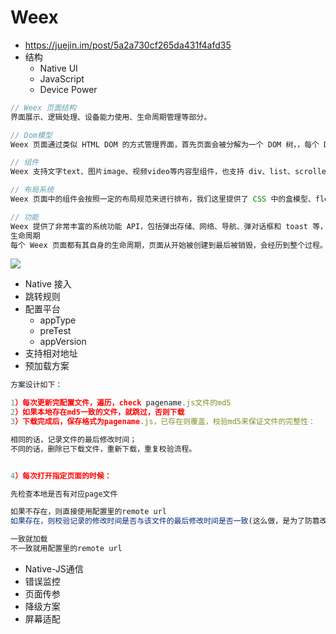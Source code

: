 # Weex

- https://juejin.im/post/5a2a730cf265da431f4afd35
- 结构
  - Native UI
  - JavaScript
  - Device Power

```js
// Weex 页面结构
界面展示、逻辑处理、设备能力使用、生命周期管理等部分。

// Dom模型
Weex 页面通过类似 HTML DOM 的方式管理界面，首先页面会被分解为一个 DOM 树，，每个 DOM 结点都代表了一个相对独立的 native 视图的单元。然后不同的视图单元之间通过树形结构组合在了一起，构成一个完整的页面。

// 组件
Weex 支持文字text、图片image、视频video等内容型组件，也支持 div、list、scroller 等容器型组件，还包括 slider、input、textarea、switch 等多种特殊的组件。Weex 的界面就是由这些组件以 DOM 树的方式构建出来的。

// 布局系统
Weex 页面中的组件会按照一定的布局规范来进行排布，我们这里提供了 CSS 中的盒模型、flexbox 和 绝对/相对/固定/吸附布局这三大块布局模型。

// 功能
Weex 提供了非常丰富的系统功能 API，包括弹出存储、网络、导航、弹对话框和 toast 等，开发者可以在 Weex 页面通过获取一个 native module 的方式引入并调用这些客户端功能 API。
生命周期
每个 Weex 页面都有其自身的生命周期，页面从开始被创建到最后被销毁，会经历到整个过程。这是通过对 Weex 页面的创建和销毁，在路由中通过 SDK 自行定义并实现的。
```  

![](https://user-gold-cdn.xitu.io/2017/12/8/16035d040cbe5288?imageView2/0/w/1280/h/960/format/webp/ignore-error/1)

- Native 接入
- 跳转规则
- 配置平台
  - appType
  - preTest
  - appVersion
- 支持相对地址
- 预加载方案

```js
方案设计如下：

1）每次更新完配置文件，遍历，check pagename.js文件的md5
2）如果本地存在md5一致的文件，就跳过，否则下载
3）下载完成后，保存格式为pagename.js，已存在则覆盖，校验md5来保证文件的完整性：

相同的话，记录文件的最后修改时间；
不同的话，删除已下载文件，重新下载，重复校验流程。


4）每次打开指定页面的时候：

先检查本地是否有对应page文件

如果不存在，则直接使用配置里的remote url
如果存在，则校验记录的修改时间是否与该文件的最后修改时间是否一致(这么做，是为了防篡改；不直接计算md5来校验，是考虑到md5的计算有时间消耗)

一致就加载
不一致就用配置里的remote url
```  

- Native-JS通信
- 错误监控
- 页面传参
- 降级方案
- 屏幕适配
